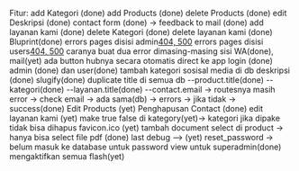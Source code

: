 Fitur:
add Kategori (done)
add Products (done)
delete Products (done)
edit Deskripsi (done)
contact form (done) -> feedback to mail (done)
add layanan kami (done)
delete Kategori (done)
delete layanan kami (done)
Bluprint(done)
errors pages disisi admin[404, 500](done)
errors pages disisi users[404, 500](yet) caranya buat dua error dimasing-masing sisi
WA(done), mail(yet) ada button hubnya secara otomatis direct ke app
login (done)
admin (done) dan user(done)
tambah kategori sosisal media di db deskripsi (done)
slugify(done)
duplicate title di semua db
--product.title(done)
--kategori(done)
--layanan.title(done)
--contact.email -> routesnya masih error -> check email -> ada sama(db) -> errors -> jika tidak -> success(done)
Edit Products (yet)
Penghapusan Contact (done)
edit layanan kami (yet)
make true false di kategory(yet)-> kategori jika dipake tidak bisa dihapus
favicon.ico (yet)
tambah document select di product -> hanya bisa select file pdf (done)
last debug --> (yet)
reset_password -> belum masuk ke database untuk password
view untuk superadmin(done)
mengaktifkan semua flash(yet)
